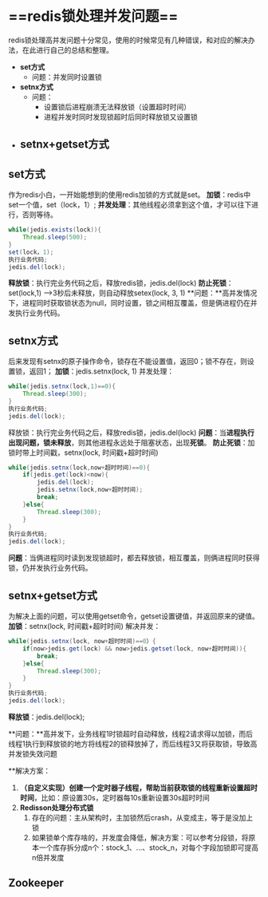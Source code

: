 # ==redis锁处理并发问题==

redis锁处理高并发问题十分常见，使用的时候常见有几种错误，和对应的解决办法，在此进行自己的总结和整理。

- **set方式**
  - 问题：并发同时设置锁
- **setnx方式**
  - 问题：
    - 设置锁后进程崩溃无法释放锁（设置超时时间）
    - 进程并发时同时发现锁超时后同时释放锁又设置锁
- **setnx+getset方式**
  - 

## **set方式** 

作为redis小白，一开始能想到的使用redis加锁的方式就是set。 
**加锁**：redis中set一个值，set（lock，1）; 
**并发处理**：其他线程必须拿到这个值，才可以往下进行，否则等待。

```java
while(jedis.exists(lock)){
    Thread.sleep(500);
}
set(lock，1);
执行业务代码;
jedis.del(lock);
```

**释放锁**：执行完业务代码之后，释放redis锁，jedis.del(lock) 
**防止死锁**：set(lock,1) —>3秒后未释放，则自动释放setex(lock, 3, 1) 
**问题：**高并发情况下，进程同时获取锁状态为null，同时设置，锁之间相互覆盖，但是俩进程仍在并发执行业务代码。 

## **setnx方式** 

后来发现有setnx的原子操作命令，锁存在不能设置值，返回0；锁不存在，则设置锁，返回1； 
**加锁**：jedis.setnx(lock, 1) 
并发处理：

```java
while(jedis.setnx(lock,1)==0){
    Thread.sleep(300);
}
执行业务代码;
jedis.del(lock);
```

释放锁：执行完业务代码之后，释放redis锁，jedis.del(lock) 
**问题**：当**进程执行出现问题，锁未释放**，则其他进程永远处于阻塞状态，出现**死锁**。 
**防止死锁**：加锁时带上时间戳，setnx(lock, 时间戳+超时时间)

```java
while(jedis.setnx(lock,now+超时时间)==0){
    if(jedis.get(lock)<now){
        jedis.del(lock);
        jedis.setnx(lock,now+超时时间);
        break;
    }else{
        Thread.sleep(300);
    }
}
执行业务代码;
jedis.del(lock);
```

**问题**：当俩进程同时读到发现锁超时，都去释放锁，相互覆盖，则俩进程同时获得锁，仍并发执行业务代码。 

## **setnx+getset方式** 

为解决上面的问题，可以使用getset命令，getset设置键值，并返回原来的键值。 
**加锁**：setnx(lock, 时间戳+超时时间) 
解决并发：

```java
while(jedis.setnx(lock, now+超时时间)==0）{
    if(now>jedis.get(lock) && now>jedis.getset(lock, now+超时时间)){
        break;
    }else{
        Thread.sleep(300);
    }
}
执行业务代码;
jedis.del(lock);
```

**释放锁**：jedis.del(lock);

**问题：**高并发下，业务线程1时锁超时自动释放，线程2请求得以加锁，而后线程1执行到释放锁的地方将线程2的锁释放掉了，而后线程3又将获取锁，导致高并发锁失效问题

**解决方案：

1. **（自定义实现）**创建一个定时器子线程，帮助当前获取锁的线程**重新设置超时时间**，比如：原设置30s，定时器每10s重新设置30s超时时间
2. **Redisson处理分布式锁**
   1. 存在的问题：主从架构时，主加锁然后crash，从变成主，等于是没加上锁
   2. 如果锁单个库存啥的，并发度会降低，解决方案：可以参考分段锁，将原本一个库存拆分成n个：stock_1、...、stock_n，对每个字段加锁即可提高n倍并发度





## Zookeeper